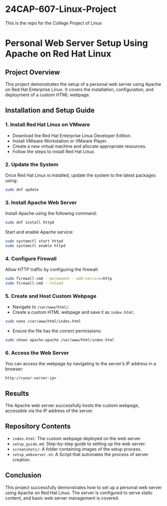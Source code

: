 # 24CAP-607-Linux-Project
This is the repo for the College Project of Linux


# Personal Web Server Setup Using Apache on Red Hat Linux

## Project Overview
This project demonstrates the setup of a personal web server using Apache on Red Hat Enterprise Linux. It covers the installation, configuration, and deployment of a custom HTML webpage.

## Installation and Setup Guide

### 1. Install Red Hat Linux on VMware
- Download the Red Hat Enterprise Linux Developer Edition.
- Install VMware Workstation or VMware Player.
- Create a new virtual machine and allocate appropriate resources.
- Follow the steps to install Red Hat Linux.

### 2. Update the System
Once Red Hat Linux is installed, update the system to the latest packages using:
```bash
sudo dnf update
```

### 3. Install Apache Web Server
Install Apache using the following command:
```bash
sudo dnf install httpd
```
Start and enable Apache service:
```bash
sudo systemctl start httpd
sudo systemctl enable httpd
```

### 4. Configure Firewall
Allow HTTP traffic by configuring the firewall:
```bash
sudo firewall-cmd --permanent --add-service=http
sudo firewall-cmd --reload
```

### 5. Create and Host Custom Webpage
- Navigate to `/var/www/html/`.
- Create a custom HTML webpage and save it as `index.html`:
```bash
sudo nano /var/www/html/index.html
```
- Ensure the file has the correct permissions:
```bash
sudo chown apache:apache /var/www/html/index.html
```

### 6. Access the Web Server
You can access the webpage by navigating to the server’s IP address in a browser:
```
http://<your-server-ip>
```

## Results
The Apache web server successfully hosts the custom webpage, accessible via the IP address of the server.

## Repository Contents
- `index.html`: The custom webpage deployed on the web server.
- `setup_guide.md`: Step-by-step guide to setting up the web server.
- `screenshots/`: A folder containing images of the setup process.
- `setup_webserver.sh`: A Script that automates the process of server creation.

## Conclusion
This project successfully demonstrates how to set up a personal web server using Apache on Red Hat Linux. The server is configured to serve static content, and basic web server management is covered.


